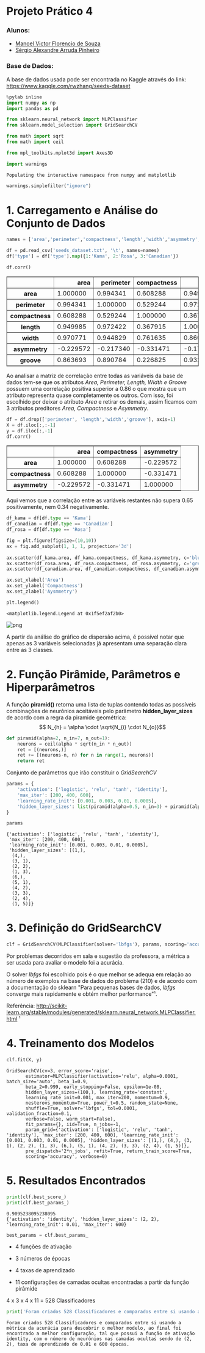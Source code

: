 
# Projeto Prático 4

### Alunos:
- <a href="https://github.com/manoel-victor1602">Manoel Victor Florencio de Souza</a>
- <a href="https://github.com/SergioPinheiro">Sérgio Alexandre Arruda Pinheiro</a>

### Base de Dados:

A base de dados usada pode ser encontrada no Kaggle através do link: 
https://www.kaggle.com/rwzhang/seeds-dataset


```python
%pylab inline
import numpy as np
import pandas as pd

from sklearn.neural_network import MLPClassifier
from sklearn.model_selection import GridSearchCV

from math import sqrt
from math import ceil

from mpl_toolkits.mplot3d import Axes3D

import warnings
```

    Populating the interactive namespace from numpy and matplotlib
    


```python
warnings.simplefilter("ignore")
```

# 1. Carregamento e Análise do Conjunto de Dados


```python
names = ['area','perimeter','compactness','length','width','asymmetry','groove','type']
```


```python
df = pd.read_csv('seeds_dataset.txt', '\t', names=names)
df['type'] = df['type'].map({1:'Kama', 2:'Rosa', 3:'Canadian'})
```


```python
df.corr()
```




<div>
<style scoped>
    .dataframe tbody tr th:only-of-type {
        vertical-align: middle;
    }

    .dataframe tbody tr th {
        vertical-align: top;
    }

    .dataframe thead th {
        text-align: right;
    }
</style>
<table border="1" class="dataframe">
  <thead>
    <tr style="text-align: right;">
      <th></th>
      <th>area</th>
      <th>perimeter</th>
      <th>compactness</th>
      <th>length</th>
      <th>width</th>
      <th>asymmetry</th>
      <th>groove</th>
    </tr>
  </thead>
  <tbody>
    <tr>
      <th>area</th>
      <td>1.000000</td>
      <td>0.994341</td>
      <td>0.608288</td>
      <td>0.949985</td>
      <td>0.970771</td>
      <td>-0.229572</td>
      <td>0.863693</td>
    </tr>
    <tr>
      <th>perimeter</th>
      <td>0.994341</td>
      <td>1.000000</td>
      <td>0.529244</td>
      <td>0.972422</td>
      <td>0.944829</td>
      <td>-0.217340</td>
      <td>0.890784</td>
    </tr>
    <tr>
      <th>compactness</th>
      <td>0.608288</td>
      <td>0.529244</td>
      <td>1.000000</td>
      <td>0.367915</td>
      <td>0.761635</td>
      <td>-0.331471</td>
      <td>0.226825</td>
    </tr>
    <tr>
      <th>length</th>
      <td>0.949985</td>
      <td>0.972422</td>
      <td>0.367915</td>
      <td>1.000000</td>
      <td>0.860415</td>
      <td>-0.171562</td>
      <td>0.932806</td>
    </tr>
    <tr>
      <th>width</th>
      <td>0.970771</td>
      <td>0.944829</td>
      <td>0.761635</td>
      <td>0.860415</td>
      <td>1.000000</td>
      <td>-0.258037</td>
      <td>0.749131</td>
    </tr>
    <tr>
      <th>asymmetry</th>
      <td>-0.229572</td>
      <td>-0.217340</td>
      <td>-0.331471</td>
      <td>-0.171562</td>
      <td>-0.258037</td>
      <td>1.000000</td>
      <td>-0.011079</td>
    </tr>
    <tr>
      <th>groove</th>
      <td>0.863693</td>
      <td>0.890784</td>
      <td>0.226825</td>
      <td>0.932806</td>
      <td>0.749131</td>
      <td>-0.011079</td>
      <td>1.000000</td>
    </tr>
  </tbody>
</table>
</div>



Ao analisar a matriz de correlação entre todas as variáveis da base de dados tem-se que os atributos *Area, Perimeter, Length, Width e Groove* possuem uma correlação positiva superior a 0.86 o que mostra que um atributo representa quase completamente os outros. Com isso, foi escolhido por deixar o atributo *Area* e retirar os demais, assim ficamos com 3 atributos preditores *Area, Compactness* e *Asymmetry*.


```python
df = df.drop(['perimeter', 'length','width','groove'], axis=1)
X = df.iloc[:,:-1]
y = df.iloc[:,-1]
df.corr()
```




<div>
<style scoped>
    .dataframe tbody tr th:only-of-type {
        vertical-align: middle;
    }

    .dataframe tbody tr th {
        vertical-align: top;
    }

    .dataframe thead th {
        text-align: right;
    }
</style>
<table border="1" class="dataframe">
  <thead>
    <tr style="text-align: right;">
      <th></th>
      <th>area</th>
      <th>compactness</th>
      <th>asymmetry</th>
    </tr>
  </thead>
  <tbody>
    <tr>
      <th>area</th>
      <td>1.000000</td>
      <td>0.608288</td>
      <td>-0.229572</td>
    </tr>
    <tr>
      <th>compactness</th>
      <td>0.608288</td>
      <td>1.000000</td>
      <td>-0.331471</td>
    </tr>
    <tr>
      <th>asymmetry</th>
      <td>-0.229572</td>
      <td>-0.331471</td>
      <td>1.000000</td>
    </tr>
  </tbody>
</table>
</div>



Aqui vemos que a correlação entre as variáveis restantes não supera 0.65 positivamente, nem 0.34 negativamente.


```python
df_kama = df[df.type == 'Kama']
df_canadian = df[df.type == 'Canadian']
df_rosa = df[df.type == 'Rosa']
```


```python
fig = plt.figure(figsize=(10,10))
ax = fig.add_subplot(1, 1, 1, projection='3d')
 
ax.scatter(df_kama.area, df_kama.compactness, df_kama.asymmetry, c='blue', label='Kama')
ax.scatter(df_rosa.area, df_rosa.compactness, df_rosa.asymmetry, c='green', label='Rosa')
ax.scatter(df_canadian.area, df_canadian.compactness, df_canadian.asymmetry, c='orange', label='Canadian')

ax.set_xlabel('Area')
ax.set_ylabel('Compactness')
ax.set_zlabel('Aysmmetry')

plt.legend()
```




    <matplotlib.legend.Legend at 0x1f5ef2af2b0>




![png](output_11_1.png)


A partir da análise do gráfico de dispersão acima, é possível notar que apenas as 3 variáveis selecionadas já apresentam uma separação clara entre as 3 classes.

# 2. Função Pirâmide, Parâmetros e Hiperparâmetros

A função **piramid()** retorna uma lista de tuplas contendo todas as possíveis combinações de neurônios aceitáveis pelo parâmetro **hidden_layer_sizes**  de acordo com a regra da piramide geométrica:
$$ N_{h} = \alpha \cdot \sqrt{N_{i} \cdot N_{o}}$$


```python
def piramid(alpha=2, n_in=7, n_out=1):
    neurons = ceil(alpha * sqrt(n_in * n_out))
    ret = [(neurons,)]
    ret += [(neurons-n, n) for n in range(1, neurons)]
    return ret
```

Conjunto de parâmetros que irão constituir o *GridSearchCV*


```python
params = {
    'activation': ['logistic', 'relu', 'tanh', 'identity'], 
    'max_iter': [200, 400, 600],
    'learning_rate_init': [0.001, 0.003, 0.01, 0.0005],
    'hidden_layer_sizes': list(piramid(alpha=0.5, n_in=3) + piramid(alpha=2, n_in=3) + piramid(alpha=3, n_in=3))
}
```


```python
params
```




    {'activation': ['logistic', 'relu', 'tanh', 'identity'],
     'max_iter': [200, 400, 600],
     'learning_rate_init': [0.001, 0.003, 0.01, 0.0005],
     'hidden_layer_sizes': [(1,),
      (4,),
      (3, 1),
      (2, 2),
      (1, 3),
      (6,),
      (5, 1),
      (4, 2),
      (3, 3),
      (2, 4),
      (1, 5)]}



# 3. Definição do GridSearchCV


```python
clf = GridSearchCV(MLPClassifier(solver='lbfgs'), params, scoring='accuracy', cv=3, n_jobs=-1)
```

Por problemas decorridos em sala e sugestão da professora, a métrica a ser usada para avaliar o modelo foi a acurácia.

O solver *lbfgs* foi escolhido pois é o que melhor se adequa em relação ao número de exemplos na base de dados do problema (210) e de acordo com a documentação do sklearn "Para pequenas bases de dados, *lbfgs* converge mais rapidamente e obtém melhor performance"¹.

Referência: http://scikit-learn.org/stable/modules/generated/sklearn.neural_network.MLPClassifier.html ¹

# 4. Treinamento dos Modelos


```python
clf.fit(X, y)
```




    GridSearchCV(cv=3, error_score='raise',
           estimator=MLPClassifier(activation='relu', alpha=0.0001, batch_size='auto', beta_1=0.9,
           beta_2=0.999, early_stopping=False, epsilon=1e-08,
           hidden_layer_sizes=(100,), learning_rate='constant',
           learning_rate_init=0.001, max_iter=200, momentum=0.9,
           nesterovs_momentum=True, power_t=0.5, random_state=None,
           shuffle=True, solver='lbfgs', tol=0.0001, validation_fraction=0.1,
           verbose=False, warm_start=False),
           fit_params={}, iid=True, n_jobs=-1,
           param_grid={'activation': ['logistic', 'relu', 'tanh', 'identity'], 'max_iter': [200, 400, 600], 'learning_rate_init': [0.001, 0.003, 0.01, 0.0005], 'hidden_layer_sizes': [(1,), (4,), (3, 1), (2, 2), (1, 3), (6,), (5, 1), (4, 2), (3, 3), (2, 4), (1, 5)]},
           pre_dispatch='2*n_jobs', refit=True, return_train_score=True,
           scoring='accuracy', verbose=0)



# 5. Resultados Encontrados


```python
print(clf.best_score_)
print(clf.best_params_)
```

    0.9095238095238095
    {'activation': 'identity', 'hidden_layer_sizes': (2, 2), 'learning_rate_init': 0.01, 'max_iter': 600}
    


```python
best_params = clf.best_params_
```

- 4 funções de ativação

- 3 números de épocas

- 4 taxas de aprendizado

- 11 configurações de camadas ocultas encontradas a partir da função pirâmide

4 x 3 x 4 x 11 = 528 Classificadores


```python
print('Foram criados 528 Classificadores e comparados entre si usando a métrica da acurácia para descobrir o melhor modelo, ao final foi encontrado a melhor configuração, tal que possui a função de ativação {}, com o número de neurônios nas camadas ocultas sendo de {}, taxa de aprendizado de {} e {} épocas.'.format(best_params['activation'], best_params['hidden_layer_sizes'], best_params['learning_rate_init'], best_params['max_iter']))
```

    Foram criados 528 Classificadores e comparados entre si usando a métrica da acurácia para descobrir o melhor modelo, ao final foi encontrado a melhor configuração, tal que possui a função de ativação identity, com o número de neurônios nas camadas ocultas sendo de (2, 2), taxa de aprendizado de 0.01 e 600 épocas.
    
